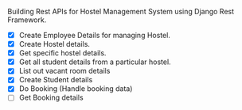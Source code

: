 Building Rest APIs for Hostel Management System using Django Rest Framework. 

* [x] Create Employee Details for managing Hostel.
* [x] Create Hostel details.
* [x] Get specific hostel details.
* [x] Get all student details from a particular hostel.
* [x] List out vacant room details
* [x] Create Student details
* [x] Do Booking (Handle booking data)
* [ ] Get Booking details
